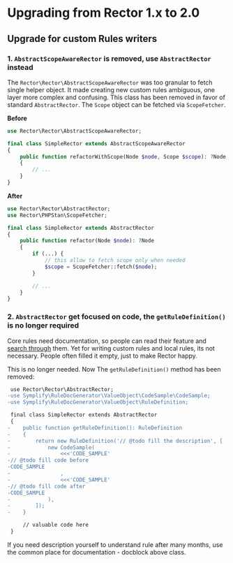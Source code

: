 # Upgrading from Rector 1.x to 2.0

## Upgrade for custom Rules writers

### 1. `AbstractScopeAwareRector` is removed, use `AbstractRector` instead

The `Rector\Rector\AbstractScopeAwareRector` was too granular to fetch single helper object. It made creating new custom rules ambiguous, one layer more complex and confusing. This class has been removed in favor of standard `AbstractRector`. The `Scope` object can be fetched via `ScopeFetcher`.

**Before**

```php
use Rector\Rector\AbstractScopeAwareRector;

final class SimpleRector extends AbstractScopeAwareRector
{
    public function refactorWithScope(Node $node, Scope $scope): ?Node
    {
        // ...
    }
}
```

**After**

```php
use Rector\Rector\AbstractRector;
use Rector\PHPStan\ScopeFetcher;

final class SimpleRector extends AbstractRector
{
    public function refactor(Node $node): ?Node
    {
        if (...) {
            // this allow to fetch scope only when needed
            $scope = ScopeFetcher::fetch($node);
        }

        // ...
    }
}
```


### 2. `AbstractRector` get focused on code, the `getRuleDefinition()` is no longer required

Core rules need documentation, so people can read their feature and [search through](https://getrector.com/find-rule) them. Yet for writing custom rules and local rules, its not necessary. People often filled it empty, just to make Rector happy.

This is no longer needed. Now The `getRuleDefinition()` method has been removed:

```diff
 use Rector\Rector\AbstractRector;
-use Symplify\RuleDocGenerator\ValueObject\CodeSample\CodeSample;
-use Symplify\RuleDocGenerator\ValueObject\RuleDefinition;

 final class SimpleRector extends AbstractRector
 {
-    public function getRuleDefinition(): RuleDefinition
-    {
-        return new RuleDefinition('// @todo fill the description', [
-            new CodeSample(
-                <<<'CODE_SAMPLE'
-// @todo fill code before
-CODE_SAMPLE
-                ,
-                <<<'CODE_SAMPLE'
-// @todo fill code after
-CODE_SAMPLE
-            ),
-        ]);
-    }

     // valuable code here
 }
```

If you need description yourself to understand rule after many months, use the common place for documentation - docblock above class.

